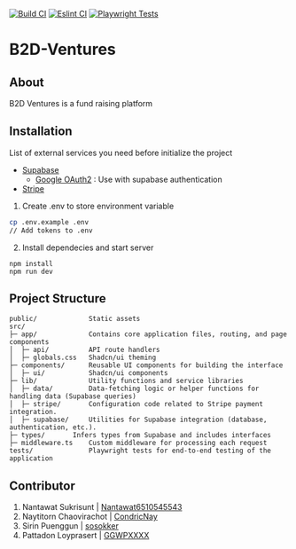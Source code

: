 [![Build CI](https://github.com/Sosokker/B2D-Ventures/actions/workflows/build.yml/badge.svg)](https://github.com/Sosokker/B2D-Ventures/actions/workflows/build.yml)
[![Eslint CI](https://github.com/Sosokker/B2D-Ventures/actions/workflows/eslint.yml/badge.svg)](https://github.com/Sosokker/B2D-Ventures/actions/workflows/eslint.yml)
[![Playwright Tests](https://github.com/Sosokker/B2D-Ventures/actions/workflows/playwright.yml/badge.svg)](https://github.com/Sosokker/B2D-Ventures/actions/workflows/playwright.yml)
# B2D-Ventures

## About

B2D Ventures is a fund raising platform

## Installation

List of external services you need before initialize the project
- [Supabase](https://supabase.com/)
  - [Google OAuth2](https://developers.google.com/identity/protocols/oauth2) : Use with supabase authentication
- [Stripe](https://stripe.com/en-th)

1. Create .env to store environment variable
```bash
cp .env.example .env
// Add tokens to .env
```

2. Install dependecies and start server
```
npm install
npm run dev
```


## Project Structure

```
public/             Static assets
src/
├─ app/             Contains core application files, routing, and page components
│  ├─ api/          API route handlers
│  ├─ globals.css   Shadcn/ui theming
├─ components/ 	    Reusable UI components for building the interface
│  ├─ ui/           Shadcn/ui components
├─ lib/             Utility functions and service libraries
│  ├─ data/         Data-fetching logic or helper functions for handling data (Supabase queries)
│  ├─ stripe/ 	    Configuration code related to Stripe payment integration.
│  ├─ supabase/     Utilities for Supabase integration (database, authentication, etc.).
├─ types/ 	    Infers types from Supabase and includes interfaces
├─ middleware.ts    Custom middleware for processing each request
tests/ 	            Playwright tests for end-to-end testing of the application
```

## Contributor

1.  Nantawat Sukrisunt | [Nantawat6510545543](https://github.com/Nantawat6510545543)
2.  Naytitorn Chaovirachot  | [CondricNay](https://github.com/CondricNay)
3.  Sirin Puenggun | [sosokker](https://github.com/Sosokker)
4.  Pattadon Loyprasert | [GGWPXXXX](https://github.com/GGWPXXXX)

